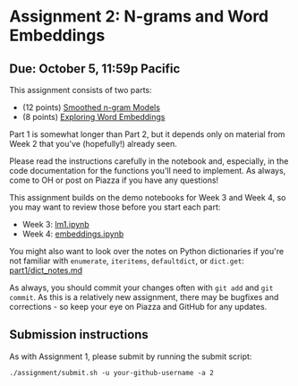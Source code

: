 # Assignment 2: N-grams and Word Embeddings

## Due: October 5, 11:59p Pacific

This assignment consists of two parts:

* (12 points) [Smoothed n-gram Models](part1/part1_ngram.ipynb)
* (8 points) [Exploring Word Embeddings](part2/part2_embeddings.ipynb)

Part 1 is somewhat longer than Part 2, but it depends only on material from Week 2 that you've (hopefully!) already seen.

Please read the instructions carefully in the notebook and, especially, in the code documentation for the functions you'll need to implement. As always, come to OH or post on Piazza if you have any questions!

This assignment builds on the demo notebooks for Week 3 and Week 4, so you may want to review those before you start each part:
* Week 3: [lm1.ipynb](../../materials/week3/lm1.ipynb)
* Week 4: [embeddings.ipynb](../../materials/week4/embeddings.ipynb)

You might also want to look over the notes on Python dictionaries if you're not familiar with `enumerate`, `iteritems`, `defaultdict`, or `dict.get`: [part1/dict_notes.md](part1/dict_notes.md)

As always, you should commit your changes often with `git add` and `git commit`. As this is a relatively new assignment, there may be bugfixes and corrections - so keep your eye on Piazza and GitHub for any updates.

## Submission instructions

As with Assignment 1, please submit by running the submit script:
```
./assignment/submit.sh -u your-github-username -a 2
```
